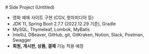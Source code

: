 # Side Project (Untitled)

- 영화 예매 사이트 구현 (CGV, 왓차피디아 등)
- JDK 11, Spring Boot 2.7.7 (2022.12.29 기준), Gradle
- MySQL, Thymeleaf, Lombok, MyBatis
- IntelliJ, DBeaver, GitHub, git, GitKraken, Notion, Slack, Postman, Swagger
- **회원, 게시판, 상품, 결제** 기능 적용 예정

